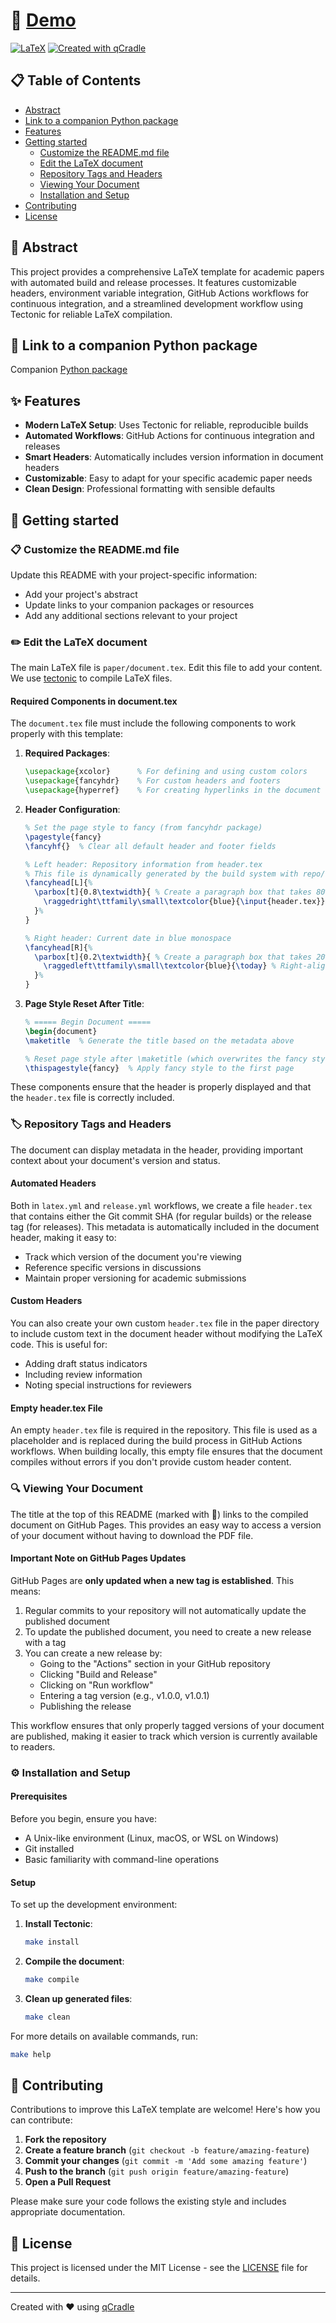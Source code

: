 # 📄 [Demo](https://tschm.github.io/demopaper/document.pdf)

[![LaTeX](https://github.com/tschm/demopaper/actions/workflows/latex.yml/badge.svg)](https://github.com/tschm/demopaper/actions/workflows/latex.yml)
[![Created with qCradle](https://img.shields.io/badge/Created%20with-qCradle-blue?style=flat-square)](https://github.com/tschm/paper)

<!-- Add your arXiv badge here when available -->
<!-- [![arXiv](https://img.shields.io/badge/arXiv-XXXX.XXXXX-b31b1b.svg)](https://arxiv.org/abs/XXXX.XXXXX)-->

## 📋 Table of Contents

- [Abstract](#-abstract)
- [Link to a companion Python package](#-link-to-a-companion-python-package)
- [Features](#-features)
- [Getting started](#-getting-started)
  - [Customize the README.md file](#-customize-the-readmemd-file)
  - [Edit the LaTeX document](#️-edit-the-latex-document)
  - [Repository Tags and Headers](#️-repository-tags-and-headers)
  - [Viewing Your Document](#-viewing-your-document)
  - [Installation and Setup](#️-installation-and-setup)
- [Contributing](#-contributing)
- [License](#-license)

## 📝 Abstract

This project provides a comprehensive LaTeX template for academic
papers with automated build and release processes.
It features customizable headers, environment variable integration,
GitHub Actions workflows for continuous integration, and a streamlined
development workflow using Tectonic for reliable LaTeX compilation.

## 🔗 Link to a companion Python package

<!-- Update this link to your actual companion package if available -->
Companion [Python package](https://github.com/tschm)

## ✨ Features

- **Modern LaTeX Setup**: Uses Tectonic for reliable, reproducible builds
- **Automated Workflows**: GitHub Actions for continuous integration and releases
- **Smart Headers**: Automatically includes version information in document headers
- **Customizable**: Easy to adapt for your specific academic paper needs
- **Clean Design**: Professional formatting with sensible defaults

## 🚀 Getting started

### **📋 Customize the README.md file**

Update this README with your project-specific information:

- Add your project's abstract
- Update links to your companion packages or resources
- Add any additional sections relevant to your project

### **✏️ Edit the LaTeX document**

The main LaTeX file is `paper/document.tex`.
Edit this file to add your content.
We use [tectonic](https://github.com/tectonic-typesetting/tectonic)
to compile LaTeX files.

#### **Required Components in document.tex**

The `document.tex` file must include the following components to work properly
with this template:

1. **Required Packages**:

   ```latex
   \usepackage{xcolor}      % For defining and using custom colors
   \usepackage{fancyhdr}    % For custom headers and footers
   \usepackage{hyperref}    % For creating hyperlinks in the document
   ```

2. **Header Configuration**:

   ```latex
   % Set the page style to fancy (from fancyhdr package)
   \pagestyle{fancy}
   \fancyhf{}  % Clear all default header and footer fields

   % Left header: Repository information from header.tex
   % This file is dynamically generated by the build system with repo/commit info
   \fancyhead[L]{%
     \parbox[t]{0.8\textwidth}{ % Create a paragraph box that takes 80% of text width
       \raggedright\ttfamily\small\textcolor{blue}{\input{header.tex}} % Left-aligned, monospace, small blue text
     }%
   }

   % Right header: Current date in blue monospace
   \fancyhead[R]{%
     \parbox[t]{0.2\textwidth}{ % Create a paragraph box that takes 20% of text width
       \raggedleft\ttfamily\small\textcolor{blue}{\today} % Right-aligned, monospace, small blue text with current date
     }%
   }
   ```

3. **Page Style Reset After Title**:

   ```latex
   % ===== Begin Document =====
   \begin{document}
   \maketitle  % Generate the title based on the metadata above

   % Reset page style after \maketitle (which overwrites the fancy style)
   \thispagestyle{fancy}  % Apply fancy style to the first page
   ```

These components ensure that the header is properly displayed
and that the `header.tex` file is correctly included.

### **🏷️ Repository Tags and Headers**

The document can display metadata in the header, providing important context
about your document's version and status.

#### **Automated Headers**

Both in `latex.yml` and `release.yml` workflows, we create a file `header.tex`
that contains either the Git commit SHA (for regular builds)
or the release tag (for releases).
This metadata is automatically included in the document header,
making it easy to:

- Track which version of the document you're viewing
- Reference specific versions in discussions
- Maintain proper versioning for academic submissions

#### **Custom Headers**

You can also create your own custom `header.tex` file in the paper
directory to include custom text in the document header without modifying the LaTeX code.
This is useful for:

- Adding draft status indicators
- Including review information
- Noting special instructions for reviewers

#### **Empty header.tex File**

An empty `header.tex` file is required in the repository. This file is used as a placeholder
and is replaced during the build process in GitHub Actions workflows. When building locally,
this empty file ensures that the document compiles without errors if you don't provide custom header content.

### **🔍 Viewing Your Document**

The title at the top of this README (marked with 📄)
links to the compiled document on GitHub Pages.
This provides an easy way to access a version
of your document without having to download the PDF file.

#### **Important Note on GitHub Pages Updates**

GitHub Pages are **only updated when a new tag is established**.
This means:

1. Regular commits to your repository will not automatically update the published document
2. To update the published document, you need to create a new release with a tag
3. You can create a new release by:
   - Going to the "Actions" section in your GitHub repository
   - Clicking "Build and Release"
   - Clicking on "Run workflow" 
   - Entering a tag version (e.g., v1.0.0, v1.0.1)
   - Publishing the release

This workflow ensures that only properly tagged versions of your document are published,
making it easier to track which version is currently available to readers.

### **⚙️ Installation and Setup**

#### Prerequisites

Before you begin, ensure you have:

- A Unix-like environment (Linux, macOS, or WSL on Windows)
- Git installed
- Basic familiarity with command-line operations

#### Setup

To set up the development environment:

1. **Install Tectonic**:

    ```bash
    make install
    ```

2. **Compile the document**:

    ```bash
    make compile
    ```

3. **Clean up generated files**:

   ```bash
   make clean
   ```

For more details on available commands, run:

```bash
make help
```

## 🤝 Contributing

Contributions to improve this LaTeX template are welcome! Here's how you can contribute:

1. **Fork the repository**
2. **Create a feature branch** (`git checkout -b feature/amazing-feature`)
3. **Commit your changes** (`git commit -m 'Add some amazing feature'`)
4. **Push to the branch** (`git push origin feature/amazing-feature`)
5. **Open a Pull Request**

Please make sure your code follows the existing style and includes appropriate documentation.

## 📄 License

This project is licensed under the MIT License - see
the [LICENSE](LICENSE) file for details.

---

Created with ❤️ using [qCradle](https://github.com/tschm/paper)
